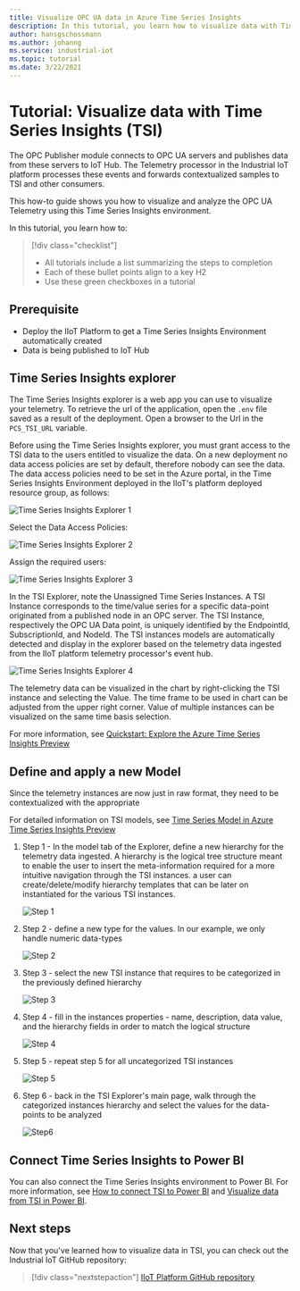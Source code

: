 ```yaml
---
title: Visualize OPC UA data in Azure Time Series Insights
description: In this tutorial, you learn how to visualize data with Time Series Insights.
author: hansgschossmann
ms.author: johanng
ms.service: industrial-iot
ms.topic: tutorial
ms.date: 3/22/2021
---
```


# Tutorial: Visualize data with Time Series Insights (TSI)

The OPC Publisher module connects to OPC UA servers and publishes data from these servers to IoT Hub. The Telemetry processor in the Industrial IoT platform processes these events and forwards contextualized samples to TSI and other consumers.  

This how-to guide shows you how to visualize and analyze the OPC UA Telemetry using this Time Series Insights environment.

In this tutorial, you learn how to:

> [!div class="checklist"]
> * All tutorials include a list summarizing the steps to completion
> * Each of these bullet points align to a key H2
> * Use these green checkboxes in a tutorial

## Prerequisite

* Deploy the IIoT Platform to get a Time Series Insights Environment automatically created
* Data is being published to IoT Hub

## Time Series Insights explorer

The Time Series Insights explorer is a web app you can use to visualize your telemetry. To retrieve the url of the application, open the `.env` file saved as a result of the deployment.  Open a browser to the Url in the `PCS_TSI_URL` variable.  

Before using the Time Series Insights explorer, you must grant access to the TSI data to the users entitled to visualize the data. On a new deployment no data access policies are set by default, therefore nobody can see the data. The data access policies need to be set in the Azure portal, in the Time Series Insights Environment deployed in the IIoT's platform deployed resource group, as follows:

   ![Time Series Insights Explorer 1](media/tutorial-iiot-visualize-data-tsi/tutorial-time-series-insights-data-access-1.png)

Select the Data Access Policies:

   ![Time Series Insights Explorer 2](media/tutorial-iiot-visualize-data-tsi/tutorial-time-series-insights-data-access-2.png)

Assign the required users:

   ![Time Series Insights Explorer 3](media/tutorial-iiot-visualize-data-tsi/tutorial-time-series-insights-data-access-3.png)


In the TSI Explorer, note the Unassigned Time Series Instances. A TSI Instance corresponds to the time/value series for a specific data-point originated from a published node in an OPC server. The TSI Instance, respectively the OPC UA Data point, is uniquely identified by the EndpointId, SubscriptionId, and NodeId. The TSI instances models are automatically detected and display in the explorer based on the telemetry data ingested from the IIoT platform telemetry processor's event hub.

   ![Time Series Insights Explorer 4](media/tutorial-iiot-visualize-data-tsi/tutorial-time-series-insights-step-0.png)

The telemetry data can be visualized in the chart by right-clicking the TSI instance and selecting the Value. The time frame to be used in chart can be adjusted from the upper right corner. Value of multiple instances can be visualized on the same time basis selection.

For more information, see [Quickstart: Explore the Azure Time Series Insights Preview](../time-series-insights/quickstart-explore-tsi.md)

## Define and apply a new Model

Since the telemetry instances are now just in raw format, they need to be contextualized with the appropriate 

For detailed information on TSI models, see [Time Series Model in Azure Time Series Insights Preview](../time-series-insights/concepts-model-overview.md)

1. Step 1 - In the model tab of the Explorer, define a new hierarchy for the telemetry data ingested. A hierarchy is the logical tree structure meant to enable the user to insert the meta-information required for a more intuitive navigation through the TSI instances. a user can create/delete/modify hierarchy templates that can be later on instantiated for the various TSI instances.

   ![Step 1](media/tutorial-iiot-visualize-data-tsi/tutorial-time-series-insights-step-1.png)

2. Step 2 - define a new type for the values. In our example, we only handle numeric data-types

   ![Step 2](media/tutorial-iiot-visualize-data-tsi/tutorial-time-series-insights-step-2.png)

3. Step 3 - select the new TSI instance that requires to be categorized in the previously defined hierarchy

   ![Step 3](media/tutorial-iiot-visualize-data-tsi/tutorial-time-series-insights-step-3.png)

4. Step 4 - fill in the instances properties - name, description, data value, and the hierarchy fields in order to match the logical structure 

   ![Step 4](media/tutorial-iiot-visualize-data-tsi/tutorial-time-series-insights-step-4.png)

5. Step 5 - repeat step 5 for all uncategorized TSI instances

   ![Step 5](media/tutorial-iiot-visualize-data-tsi/tutorial-time-series-insights-step-5.png)

6. Step 6 - back in the TSI Explorer's main page, walk through the categorized instances hierarchy and select the values for the data-points to be analyzed

   ![Step6](media/tutorial-iiot-visualize-data-tsi/tutorial-time-series-insights-step-6.png)

## Connect Time Series Insights to Power BI

You can also connect the Time Series Insights environment to Power BI.  For more information, see [How to connect TSI to Power BI](../time-series-insights/how-to-connect-power-bi.md) and [Visualize data from TSI in Power BI](../time-series-insights/concepts-power-bi.md).


## Next steps
Now that you've learned how to visualize data in TSI, you can check out the Industrial IoT GitHub repository:

> [!div class="nextstepaction"]
> [IIoT Platform GitHub repository](https://github.com/Azure/iot-edge-opc-publisher)